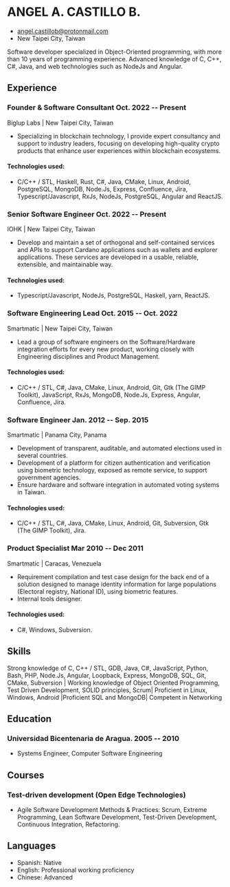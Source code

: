 # ANGEL A. CASTILLO B.

- <angel.castillob@protonmail.com>
- New Taipei City, Taiwan


Software developer specialized in Object-Oriented programming, with more than 10 years of programming experience. Advanced knowledge of C, C++, C#, Java, and web technologies such as NodeJs
and Angular.

## Experience


### <span>Founder & Software Consultant</span> <span>Oct. 2022 -- Present</span>
Biglup Labs | New Taipei City, Taiwan

- Specializing in blockchain technology, I provide expert consultancy and support to industry leaders, focusing on developing high-quality crypto products that enhance user experiences within blockchain ecosystems. 

#### Technologies used:
 - C/C++ / STL, Haskell, Rust, C#, Java, CMake, Linux, Android, PostgreSQL, MongoDB, Node.Js, Express, Confluence, Jira, Typescript/Javascript, RxJs, NodeJs, PostgreSQL, Angular and ReactJS.
 
### <span>Senior Software Engineer</span> <span>Oct. 2022 -- Present</span>
IOHK | New Taipei City, Taiwan

- Develop and maintain a set of orthogonal and self-contained services and APIs to support Cardano applications such as wallets and explorer applications. These services are developed in a usable,
  reliable, extensible, and maintainable way.

#### Technologies used:
 - Typescript/Javascript, NodeJs, PostgreSQL, Haskell, yarn, ReactJS.

### <span>Software Engineering Lead</span> <span>Oct. 2015 -- Oct. 2022</span>
Smartmatic | New Taipei City, Taiwan

- Lead a group of software engineers on the Software/Hardware integration efforts for every new product, working closely
with Engineering disciplines and Product Management.

#### Technologies used:
 - C/C++ / STL, C#, Java, CMake, Linux, Android, Git, Gtk (The GIMP Toolkit), JavaScript, RxJs, MongoDB, Node.Js,
Express, Angular, Confluence, Jira.

### <span>Software Engineer</span> <span>Jan. 2012 -- Sep. 2015</span>
Smartmatic | Panama City, Panama

- Development of transparent, auditable, and automated elections used in several countries.
- Development of a platform for citizen authentication and verification using biometric technology, exposed as remote
service, to support government agencies.
- Ensure hardware and software integration in automated voting systems in Taiwan.

#### Technologies used:
 - C/C++ / STL, C#, Java, CMake, Linux, Android, Git, Subversion, Gtk (The GIMP Toolkit), Jira.

### <span>Product Specialist</span> <span>Mar 2010 -- Dec 2011</span>
Smartmatic | Caracas, Venezuela

- Requirement compilation and test case design for the back end of a solution designed to manage identity information for
large populations (Electoral registry, National ID), using biometric features.
- Internal tools designer.

#### Technologies used:
 - C#, Windows, Subversion.

## Skills

Strong knowledge of C, C++ / STL, GDB, Java, C#, JavaScript, Python, Bash, PHP, Node.Js, Angular, Loopback, Express,
MongoDB, SQL, Git, CMake, Subversion | Working knowledge of Object Oriented Programming, Test Driven Development,
SOLID principles, Scrum| Proficient in Linux, Windows, Android |Proficient SQL and MongoDB| Competent in Networking

## Education

### <span>Universidad Bicentenaria de Aragua.</span> <span>2005 -- 2010</span>

  - Systems Engineer, Computer Software Engineering

## Courses

### <span>Test-driven development (Open Edge Technologies)</span>

  - Agile Software Development Methods & Practices: Scrum, Extreme
Programming, Lean Software Development, Test-Driven Development, Continuous Integration, Refactoring.

## Languages

- Spanish: Native 
- English: Professional working proficiency 
- Chinese: Advanced
